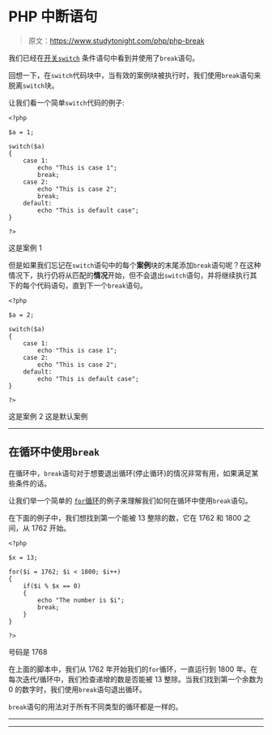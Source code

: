 # PHP 中断语句

> 原文：<https://www.studytonight.com/php/php-break>

我们已经在[开关`switch`](php-switch-statement) 条件语句中看到并使用了`break`语句。

回想一下，在`switch`代码块中，当有效的案例块被执行时，我们使用`break`语句来脱离`switch`块。

让我们看一个简单`switch`代码的例子:

```
<?php

$a = 1;

switch($a)
{
    case 1:
        echo "This is case 1";
        break;
    case 2:
        echo "This is case 2";
        break;
    default:
        echo "This is default case";
}

?>
```

这是案例 1

但是如果我们忘记在`switch`语句中的每个**案例**块的末尾添加`break`语句呢？在这种情况下，执行仍将从匹配的**情况**开始，但不会退出`switch`语句，并将继续执行其下的每个代码语句，直到下一个`break`语句。

```
<?php

$a = 2;

switch($a)
{
    case 1:
        echo "This is case 1";
    case 2:
        echo "This is case 2";
    default:
        echo "This is default case";
}

?>
```

这是案例 2 这是默认案例

* * *

## 在循环中使用`break`

在循环中，`break`语句对于想要退出循环(停止循环)的情况非常有用，如果满足某些条件的话。

让我们举一个简单的 [`for`循环](php-for-and-foreach-loop )的例子来理解我们如何在循环中使用`break`语句。

在下面的例子中，我们想找到第一个能被 13 整除的数，它在 1762 和 1800 之间，从 1762 开始。

```
<?php

$x = 13;

for($i = 1762; $i < 1800; $i++)
{
    if($i % $x == 0) 
    {
        echo "The number is $i";
        break;
    }
}

?>
```

号码是 1768

在上面的脚本中，我们从 1762 年开始我们的`for`循环，一直运行到 1800 年。在每次迭代/循环中，我们检查递增的数是否能被 13 整除。当我们找到第一个余数为 0 的数字时，我们使用`break`语句退出循环。

`break`语句的用法对于所有不同类型的循环都是一样的。

* * *

* * *
